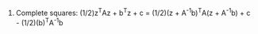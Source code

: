 1. Complete squares: 
(1/2)z<sup>T</sup>Az + b<sup>T</sup>z + c = (1/2)(z + A<sup>-1</sup>b)<sup>T</sup>A(z + A<sup>-1</sup>b) + c - (1/2)(b)<sup>T</sup>A<sup>-1</sup>b
